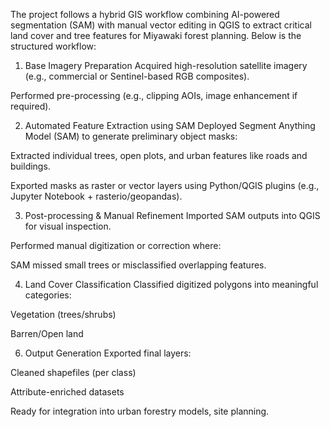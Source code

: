 The project follows a hybrid GIS workflow combining AI-powered segmentation (SAM) with manual vector editing in QGIS to extract critical land cover and tree features for Miyawaki forest planning. Below is the structured workflow:

1. Base Imagery Preparation
Acquired high-resolution satellite imagery (e.g., commercial or Sentinel-based RGB composites).

Performed pre-processing (e.g., clipping AOIs, image enhancement if required).

2. Automated Feature Extraction using SAM
Deployed Segment Anything Model (SAM) to generate preliminary object masks:

Extracted individual trees, open plots, and urban features like roads and buildings.

Exported masks as raster or vector layers using Python/QGIS plugins (e.g., Jupyter Notebook + rasterio/geopandas).

3. Post-processing & Manual Refinement
Imported SAM outputs into QGIS for visual inspection.

Performed manual digitization or correction where:

SAM missed small trees or misclassified overlapping features.

4. Land Cover Classification
Classified digitized polygons into meaningful categories:


Vegetation (trees/shrubs)

Barren/Open land

6. Output Generation
Exported final layers:

Cleaned shapefiles (per class)

Attribute-enriched datasets

Ready for integration into urban forestry models, site planning.
